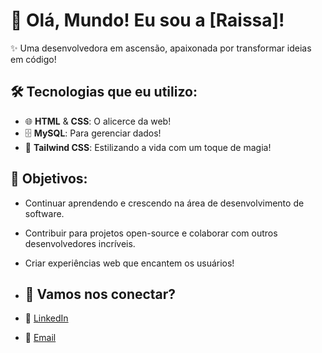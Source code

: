 # 👋 Olá, Mundo! Eu sou a [Raissa]!

✨ Uma desenvolvedora em ascensão, apaixonada por transformar ideias em código!

## 🛠️ Tecnologias que eu utilizo:

- 🌐 **HTML** & **CSS**: O alicerce da web!
- 🗄️ **MySQL**: Para gerenciar dados!
- 🎨 **Tailwind CSS**: Estilizando a vida com um toque de magia!

## 🎯 Objetivos:

- Continuar aprendendo e crescendo na área de desenvolvimento de software.
- Contribuir para projetos open-source e colaborar com outros desenvolvedores incríveis.
- Criar experiências web que encantem os usuários!

- ## 📝 Vamos nos conectar?

- 💬 [LinkedIn]([link-para-seu-linkedin](https://www.linkedin.com/in/ra-nascimento/))
- 📧 [Email](raissa.mnascimento26@gmail.com)
